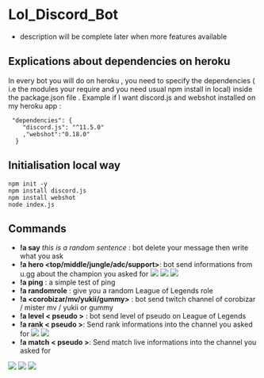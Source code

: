 # Lol_Discord_Bot
* description will be complete later when more features available
## Explications about dependencies on heroku
In every bot you will do on heroku , you need to specify the dependencies ( i.e the modules your require and you need usual npm install in local) inside the package.json file .
Example if I want discord.js and webshot installed on my heroku app :
```
 "dependencies": {
    "discord.js": "^11.5.0"
    ,"webshot":"0.18.0"
  }
```
## Initialisation local way
```
npm init -y
npm install discord.js
npm install webshot
node index.js
```
## Commands
 * __!a say__ _this is a random sentence_ :  bot delete your message then write what you ask 
 * __!a hero <champion> <top/middle/jungle/adc/support>__: bot send informations from u.gg about the champion you asked for
 ![](https://i.imgur.com/Qk1FfLx.png)
 ![](https://i.imgur.com/9LhUNcM.png)
 ![](https://i.imgur.com/hnXDLdx.png)
 * __!a ping__ : a simple test of ping
 * __!a randomrole__ : give you a random League of Legends role
 * __!a <corobizar/mv/yukii/gummy>__ : bot send twitch channel of corobizar / mister mv / yukii or gummy
  * __!a level < pseudo >__ : bot send level of pseudo on League of Legends
 * __!a rank < pseudo >__: Send rank informations into the channel you asked for
 ![](https://i.imgur.com/qO6xrVP.png)
 ![](https://i.imgur.com/M3MLPi7.png)
 * __!a match < pseudo >__: Send match live informations into the channel you asked for
 
  ![](https://i.imgur.com/ZRzViYt.png)
  ![](https://i.imgur.com/KeGjenB.png)
  ![](https://i.imgur.com/3JG3FKF.png)

